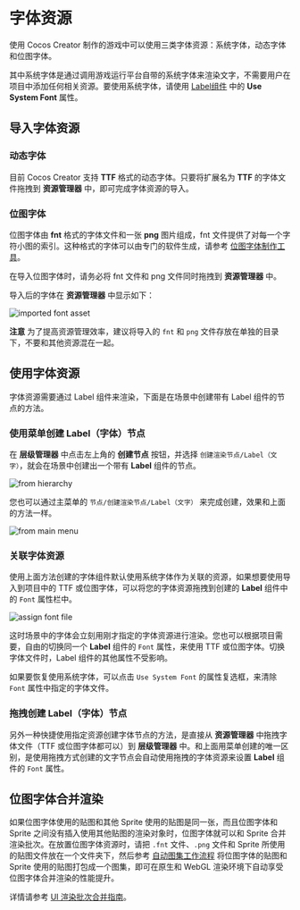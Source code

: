 # 字体资源

使用 Cocos Creator 制作的游戏中可以使用三类字体资源：系统字体，动态字体和位图字体。

其中系统字体是通过调用游戏运行平台自带的系统字体来渲染文字，不需要用户在项目中添加任何相关资源。要使用系统字体，请使用 [Label组件](../components/label.md) 中的 **Use System Font** 属性。

## 导入字体资源

### 动态字体

目前 Cocos Creator 支持 **TTF** 格式的动态字体。只要将扩展名为 **TTF** 的字体文件拖拽到 **资源管理器** 中，即可完成字体资源的导入。

### 位图字体

位图字体由 **fnt** 格式的字体文件和一张 **png** 图片组成，fnt 文件提供了对每一个字符小图的索引。这种格式的字体可以由专门的软件生成，请参考 [位图字体制作工具](../getting-started/support.md#%E4%BD%8D%E5%9B%BE%E5%AD%97%E4%BD%93%E7%94%9F%E4%BA%A7%E5%B7%A5%E5%85%B7)。

在导入位图字体时，请务必将 fnt 文件和 png 文件同时拖拽到 **资源管理器** 中。

导入后的字体在 **资源管理器** 中显示如下：

![imported font asset](font/imported.png)

**注意** 为了提高资源管理效率，建议将导入的 `fnt` 和 `png` 文件存放在单独的目录下，不要和其他资源混在一起。

## 使用字体资源

字体资源需要通过 Label 组件来渲染，下面是在场景中创建带有 Label 组件的节点的方法。

### 使用菜单创建 Label（字体）节点

在 **层级管理器** 中点击左上角的 **创建节点** 按钮，并选择 `创建渲染节点/Label（文字）`，就会在场景中创建出一个带有 **Label** 组件的节点。

![from hierarchy](font/create_label.png)

您也可以通过主菜单的 `节点/创建渲染节点/Label（文字）` 来完成创建，效果和上面的方法一样。

![from main menu](font/create_label_main_menu.png)

### 关联字体资源

使用上面方法创建的字体组件默认使用系统字体作为关联的资源，如果想要使用导入到项目中的 TTF 或位图字体，可以将您的字体资源拖拽到创建的 **Label** 组件中的 `Font` 属性栏中。

![assign font file](font/assign_font_file.png)

这时场景中的字体会立刻用刚才指定的字体资源进行渲染。您也可以根据项目需要，自由的切换同一个 **Label** 组件的 `Font` 属性，来使用 TTF 或位图字体。切换字体文件时，Label 组件的其他属性不受影响。

如果要恢复使用系统字体，可以点击 `Use System Font` 的属性复选框，来清除 `Font` 属性中指定的字体文件。

### 拖拽创建 Label（字体）节点

另外一种快捷使用指定资源创建字体节点的方法，是直接从 **资源管理器** 中拖拽字体文件（TTF 或位图字体都可以）到 **层级管理器** 中。和上面用菜单创建的唯一区别，是使用拖拽方式创建的文字节点会自动使用拖拽的字体资源来设置 **Label** 组件的 `Font` 属性。

## 位图字体合并渲染

如果位图字体使用的贴图和其他 Sprite 使用的贴图是同一张，而且位图字体和 Sprite 之间没有插入使用其他贴图的渲染对象时，位图字体就可以和 Sprite 合并渲染批次。在放置位图字体资源时，请把 `.fnt` 文件、`.png` 文件和 Sprite 所使用的贴图文件放在一个文件夹下，然后参考 [自动图集工作流程](auto-atlas.md) 将位图字体的贴图和 Sprite 使用的贴图打包成一个图集，即可在原生和 WebGL 渲染环境下自动享受位图字体合并渲染的性能提升。

详情请参考 [UI 渲染批次合并指南](../advanced-topics/ui-auto-batch.md)。